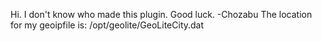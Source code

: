  
Hi. I don't know who made this plugin. Good luck. -Chozabu
The location for my geoipfile is: /opt/geolite/GeoLiteCity.dat

